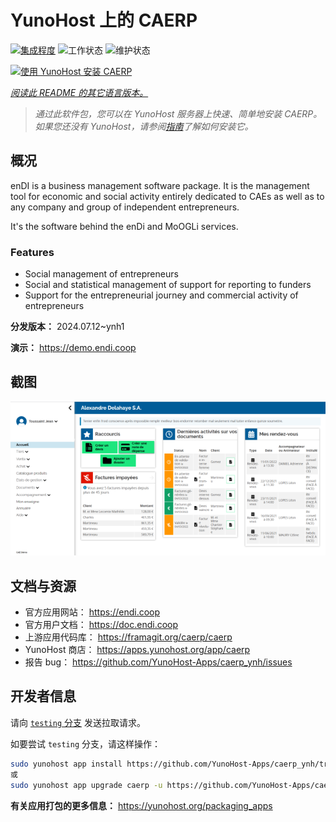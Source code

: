 <!--
注意：此 README 由 <https://github.com/YunoHost/apps/tree/master/tools/readme_generator> 自动生成
请勿手动编辑。
-->

# YunoHost 上的 CAERP

[![集成程度](https://dash.yunohost.org/integration/caerp.svg)](https://ci-apps.yunohost.org/ci/apps/caerp/) ![工作状态](https://ci-apps.yunohost.org/ci/badges/caerp.status.svg) ![维护状态](https://ci-apps.yunohost.org/ci/badges/caerp.maintain.svg)

[![使用 YunoHost 安装 CAERP](https://install-app.yunohost.org/install-with-yunohost.svg)](https://install-app.yunohost.org/?app=caerp)

*[阅读此 README 的其它语言版本。](./ALL_README.md)*

> *通过此软件包，您可以在 YunoHost 服务器上快速、简单地安装 CAERP。*  
> *如果您还没有 YunoHost，请参阅[指南](https://yunohost.org/install)了解如何安装它。*

## 概况

enDI is a business management software package. It is the management tool for
economic and social activity entirely dedicated to CAEs as well as to any
company and group of independent entrepreneurs.

It's the software behind the enDi and MoOGLi services.

### Features

- Social management of entrepreneurs
- Social and statistical management of support for reporting to funders
- Support for the entrepreneurial journey and commercial activity of entrepreneurs


**分发版本：** 2024.07.12~ynh1

**演示：** <https://demo.endi.coop>

## 截图

![CAERP 的截图](./doc/screenshots/accueil.png)

## 文档与资源

- 官方应用网站： <https://endi.coop>
- 官方用户文档： <https://doc.endi.coop>
- 上游应用代码库： <https://framagit.org/caerp/caerp>
- YunoHost 商店： <https://apps.yunohost.org/app/caerp>
- 报告 bug： <https://github.com/YunoHost-Apps/caerp_ynh/issues>

## 开发者信息

请向 [`testing` 分支](https://github.com/YunoHost-Apps/caerp_ynh/tree/testing) 发送拉取请求。

如要尝试 `testing` 分支，请这样操作：

```bash
sudo yunohost app install https://github.com/YunoHost-Apps/caerp_ynh/tree/testing --debug
或
sudo yunohost app upgrade caerp -u https://github.com/YunoHost-Apps/caerp_ynh/tree/testing --debug
```

**有关应用打包的更多信息：** <https://yunohost.org/packaging_apps>
